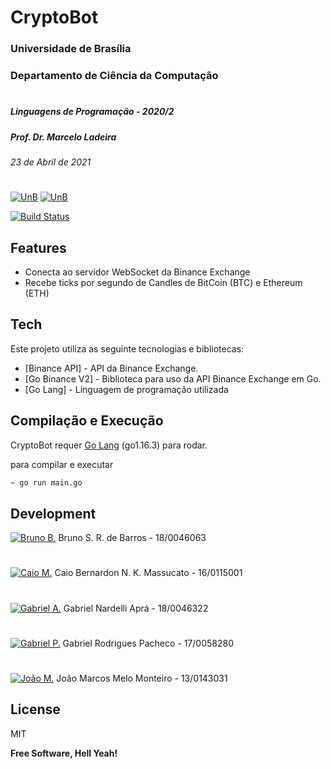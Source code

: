 # CryptoBot
### Universidade de Brasília
### Departamento de Ciência da Computação
#
##### Linguagens de Programação - 2020/2
##### Prof. Dr. Marcelo Ladeira 
###### 23 de Abril de 2021
#
[![UnB](https://i.imgur.com/aDOberc.png)](https://www.unb.br)               [![UnB](https://i.imgur.com/oq9AKbz.png)](https://cic.unb.br/)

[![Build Status](https://travis-ci.com/Jaxiii/LP_2020-2_Go.svg?branch=main)](https://travis-ci.com/jaxiii/LP_2020-2_Go)

## Features

- Conecta ao servidor WebSocket da Binance Exchange
- Recebe ticks por segundo de Candles de BitCoin (BTC) e Ethereum (ETH)

## Tech

Este projeto utiliza as seguinte tecnologias e bibliotecas:

- [Binance API] - API da Binance Exchange.
- [Go Binance V2] - Biblioteca para uso da API Binance Exchange em Go.
- [Go Lang] - Linguagem de programação utilizada

## Compilação e Execução

CryptoBot requer [Go Lang](https://golang.org) (go1.16.3) para rodar.

para compilar e executar

```sh
~ go run main.go
```

## Development

[![Bruno B.](https://i.imgur.com/88vcXCx.png)](https://github.com/Jaxiii) Bruno S. R. de Barros - 18/0046063
#
[![Caio M.]()](https://github.com/Jaxiii)   Caio Bernardon N. K. Massucato - 16/0115001
#
[![Gabriel A.]()](https://github.com/Jaxiii)    Gabriel Nardelli Aprá - 18/0046322
#  
[![Gabriel P.]()](https://github.com/Jaxiii)    Gabriel Rodrigues Pacheco - 17/0058280
#   
[![João M.]()](https://github.com/Jaxiii)   João Marcos Melo Monteiro - 13/0143031

## License

MIT

**Free Software, Hell Yeah!**





